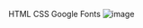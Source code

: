 HTML
CSS
Google Fonts
![image](https://github.com/mohamadsalama102/NAVA/assets/23558105/eb008382-9aa6-4e1d-b27c-7895fc2a40a6)
